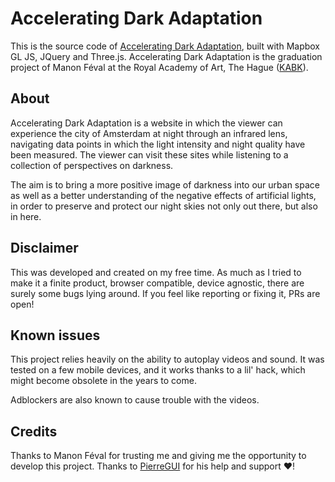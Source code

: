 # Accelerating Dark Adaptation

This is the source code of [Accelerating Dark Adaptation](http://acceleratingdarkadaptation.com/), built with Mapbox GL JS, JQuery and Three.js. Accelerating Dark Adaptation is the graduation project of Manon Féval at the Royal Academy of Art, The Hague ([KABK](https://www.kabk.nl/agenda/graduation-festival-2019)).

## About

Accelerating Dark Adaptation is a website in which the viewer can experience the city of Amsterdam at night through an infrared lens, navigating data points in which the light intensity and night quality have been measured. The viewer can visit these sites while listening to a collection of perspectives on darkness.

The aim is to bring a more positive image of darkness into our urban space as well as a better understanding of the negative effects of artificial lights, in order to preserve and protect our night skies not only out there, but also in here.

## Disclaimer

This was developed and created on my free time. As much as I tried to make it a finite product, browser compatible, device agnostic, there are surely some bugs lying around. If you feel like reporting or fixing it, PRs are open! 

## Known issues

This project relies heavily on the ability to autoplay videos and sound. It was tested on a few mobile devices, and it works thanks to a lil' hack, which might become obsolete in the years to come. 

Adblockers are also known to cause trouble with the videos.

## Credits

Thanks to Manon Féval for trusting me and giving me the opportunity to develop this project. Thanks to [PierreGUI](https://github.com/PierreGUI) for his help and support :heart:!

